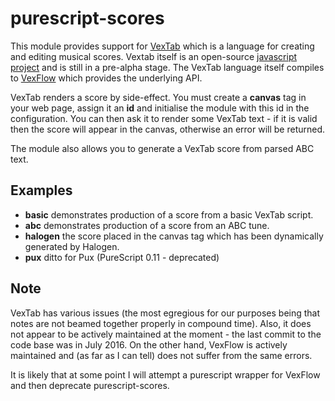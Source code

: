purescript-scores
=================

This module provides support for [VexTab](http://www.vexflow.com/vextab/) which is a language for creating and editing musical scores. Vextab itself is an open-source [javascript project](https://github.com/0xfe/vextab) and is still in a pre-alpha stage.  The VexTab language itself compiles to [VexFlow](http://www.vexflow.com) which provides the underlying API.

VexTab renders a score by side-effect.  You must create a __canvas__ tag in your web page, assign it an __id__ and initialise the module with this id in the configuration.  You can then ask it to render some VexTab text - if it is valid then the score will appear in the canvas, otherwise an error will be returned.

The module also allows you to generate a VexTab score from parsed ABC text.

Examples
--------

* __basic__ demonstrates production of a score from a basic VexTab script.
* __abc__ demonstrates production of a score from an ABC tune.
* __halogen__ the score placed in the canvas tag which has been dynamically generated by Halogen.
* __pux__ ditto for Pux (PureScript 0.11 - deprecated)

Note
----

VexTab has various issues (the most egregious for our purposes being that notes are not beamed together properly in compound time).  Also, it does not appear to be actively maintained at the moment - the last commit to the code base was in July 2016.  On the other hand, VexFlow is actively maintained and (as far as I can tell) does not suffer from the same errors.

It is likely that at some point I will attempt a purescript wrapper for VexFlow and then deprecate purescript-scores.
